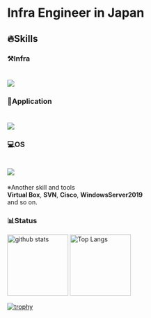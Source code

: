 # Infra Engineer in Japan

## 🔥Skills
### ⚒️Infra
<div align="left">
    <h1>
        <img src="https://skillicons.dev/icons?i=aws,docker,terraform,linux,mysql,postgres" />
    </h1>
</div>

### 📱Application
<div align="left">
    <h1>
        <img src="https://skillicons.dev/icons?i=vscode,figma,gitlab,notion" />
    </h1>
</div>

### 💻OS
<div align="left">
    <h1>
        <img src="https://skillicons.dev/icons?i=apple,linux,windows" />
    </h1>
</div>

  ※Another skill and tools  
  **Virtual Box**, **SVN**, **Cisco**, **WindowsServer2019**  
  and so on.  

### 📊Status
<p align="left"> 
  <img alt="github stats" height="140px" src="https://github-readme-stats.vercel.app/api?username=fukuyamk14&theme=tokyonight&show_icons=ture" />
  <img alt="Top Langs" height="140px" src="https://github-readme-stats.vercel.app/api/top-langs/?username=fukuyamk14&layout=compact&show_icons=true&theme=tokyonight" />

</p>

[![trophy](https://github-profile-trophy.vercel.app/?username=fukuyamk14&theme=tokyonight&column=7
)](https://github.com/ryo-ma/github-profile-trophy)


